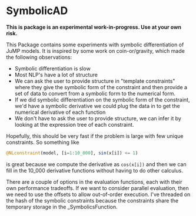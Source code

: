 # SymbolicAD

**This is package is an experimental work-in-progress. Use at your own risk.**

This Package contains some experiments with symbolic differentiation of JuMP
models. It is inspired by some work on coin-or/gravity, which made the
following observations:

 * Symbolic differentiation is slow
 * Most NLP's have a lot of structure
 * We can ask the user to provide structure in "template constraints" where
   they give the symbolic form of the constraint and then provide a set of
   data to convert from a symbolic form to the numerical form.
 * If we did symbolic differentiation on the symbolic form of the
   constraint, we'd have a symbolic derivative we could plug the data in to
   get the numerical derivative of each function
 * We don't have to ask the user to provide structure, we can infer it by
   looking at the expression tree of each constraint.

Hopefully, this should be very fast if the problem is large with few unique
constraints. So something like
```julia
@NLconstraint(model, [i=1:10_000], sin(x[i]) <= 1)
```
is great because we compute the derivative as `cos(x[i])` and then we can
fill in the 10_000 derivative functions without having to do other calculus.

There are a couple of options in the evaluation functions, each with their own
performance tradeoffs. If we want to consider parallel evaluation, then we
need to use the offsets to allow out-of-order execution. I've threaded on the
hash of the symbolic constraints because the constraints share the temporary
storage in the _SymbolicsFunction.
